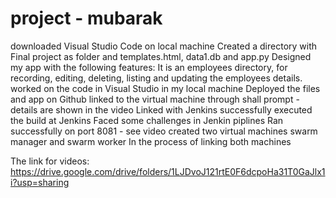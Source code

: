 # project - mubarak
downloaded Visual Studio Code on local machine
Created a directory with Final project as folder and templates.html, data1.db and app.py
Designed my app with the following features:
  It is an employees directory, for recording, editing, deleting, listing and updating the employees details.
worked on the code in Visual Studio in my local machine
Deployed the files and app on Github
linked to the virtual machine through shall prompt - details are shown in the video
Linked with Jenkins
successfully executed the build at Jenkins
Faced some challenges in Jenkin piplines
Ran successfully on port 8081 - see video
created two virtual machines swarm manager and swarm worker
In the process of linking both machines




The link for videos:
https://drive.google.com/drive/folders/1LJDvoJ121rtE0F6dcpoHa31T0GaJlx1i?usp=sharing
